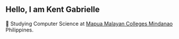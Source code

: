 ## Hello, I am Kent Gabrielle

<!--- About Me ---->
🏫 Studying Computer Science at [Mapua Malayan Colleges Mindanao](https://mcm.edu.ph/) Philippines.


